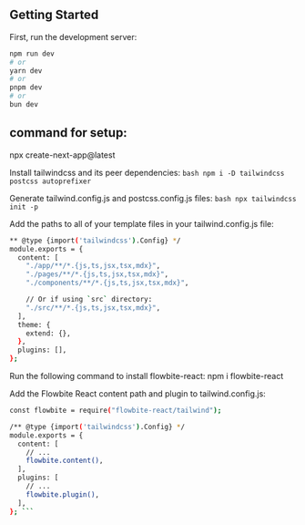 
## Getting Started

First, run the development server:

```bash
npm run dev
# or
yarn dev
# or
pnpm dev
# or
bun dev
```
## command for setup:

npx create-next-app@latest

 Install tailwindcss and its peer dependencies:
```bash npm i -D tailwindcss postcss autoprefixer ```

 Generate tailwind.config.js and postcss.config.js files:
```bash npx tailwindcss init -p```

 Add the paths to all of your template files in your tailwind.config.js file:
```bash
** @type {import('tailwindcss').Config} */
module.exports = {
  content: [
    "./app/**/*.{js,ts,jsx,tsx,mdx}",
    "./pages/**/*.{js,ts,jsx,tsx,mdx}",
    "./components/**/*.{js,ts,jsx,tsx,mdx}",

    // Or if using `src` directory:
    "./src/**/*.{js,ts,jsx,tsx,mdx}",
  ],
  theme: {
    extend: {},
  },
  plugins: [],
};
```
 Run the following command to install flowbite-react:
npm i flowbite-react

 Add the Flowbite React content path and plugin to tailwind.config.js:
```bash
const flowbite = require("flowbite-react/tailwind");

/** @type {import('tailwindcss').Config} */
module.exports = {
  content: [
    // ...
    flowbite.content(),
  ],
  plugins: [
    // ...
    flowbite.plugin(),
  ],
}; ```
